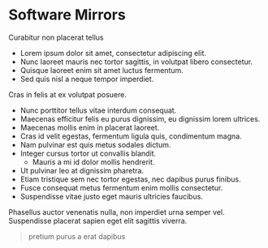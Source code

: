 # Software Mirrors
Curabitur non placerat tellus

* Lorem ipsum dolor sit amet, consectetur adipiscing elit.
* Nunc laoreet mauris nec tortor sagittis, in volutpat libero consectetur.
* Quisque laoreet enim sit amet luctus fermentum.
 * Sed quis nisl a neque tempor imperdiet.

Cras in felis at ex volutpat posuere.

* Nunc porttitor tellus vitae interdum consequat.
* Maecenas efficitur felis eu purus dignissim, eu dignissim lorem ultrices.
* Maecenas mollis enim in placerat laoreet.
* Cras id velit egestas, fermentum ligula quis, condimentum magna.
 * Nam pulvinar est quis metus sodales dictum.
 * Integer cursus tortor ut convallis blandit.
   * Mauris a mi id dolor mollis hendrerit.
* Ut pulvinar leo at dignissim pharetra.
* Etiam tristique sem nec tortor egestas, nec dapibus purus finibus.
* Fusce consequat metus fermentum enim mollis consectetur.
* Suspendisse vitae justo eget mauris ultricies faucibus.

Phasellus auctor venenatis nulla, non imperdiet urna semper vel. Suspendisse placerat sapien eget elit sagittis viverra.
> pretium purus a erat dapibus
